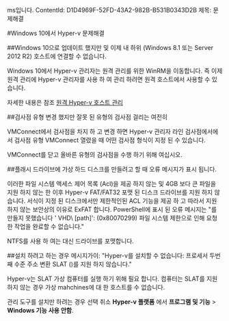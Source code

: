 ms입니다. ContentId: D1D4969F-52FD-43A2-982B-B531B0343D2B 
제목: 문제해결

#Windows 10에서 Hyper-v 문제해결

##Windows 10으로 업데이트 했지만 및 이제 내 하위 (Windows 8.1 또는 Server 2012 R2) 호스트에 연결할 수 없습니다.

Windows 10에서 Hyper-v 관리자는 원격 관리를 위한 WinRM을 이동합니다.
즉 이제 원격 관리에 Hyper-v 관리자를 사용 하 여 관리 하려면 원격 호스트에서 사용할 수 있습니다.

자세한 내용은 참조 [원격 Hyper-v 호스트 관리](remote_host_management.md)

##검사점 유형 변경 했지만 잘못 된 유형의 검사점 걸리는 여전히

VMConnect에서 검사점을 차지 하 고 변경 하면 Hyper-v 관리자 라인 검사점에서에서 검사점 유형 VMConnect 열렸을 때 어떤 검사점 형식이 지정 된 수 있습니다.

VMConnect를 닫고 올바른 유형의 검사점을 수행 하기 위해 여십시오.

##플래시 드라이브에 가상 하드 디스크를 만들려고 할 때 오류 메시지가 표시 됩니다.

이러한 파일 시스템 액세스 제어 목록 (Acl)을 제공 하지 않는 및 4GB 보다 큰 파일을 지원 하지 않는 한 이후 Hyper-v FAT/FAT32 포맷 된 디스크 드라이브를 지원 하지 않습니다.
서식이 지정 된 디스크에서만 제한적인된 ACL 기능을 제공 하 고 따라서 지원 하지 않는 보안상의 이유로 ExFAT 합니다.
PowerShell에 표시 된 오류 메시지는 "를 만들지 못했습니다 ' VHD\ \[path]': (0x80070299) 파일 시스템 제한으로 인해 요청한 작업을 완료할 수 없습니다."

NTFS를 사용 하 여는 대신 드라이브를 포맷합니다.

##설치 하려고 하는 경우 메시지가이: "Hyper-v를 설치할 수 없습니다: 프로세서 두번째 수준 주소 변환 SLAT ()를 지원 하지 않습니다."

Hyper-v는 SLAT 가상 컴퓨터를 실행 하기 위해 필요 합니다.
컴퓨터는 SLAT를 지원 하지 않는 경우 가상 mahchines에 대 한 호스트를 수 없습니다.

관리 도구를 설치만 하려는 경우 선택 취소 **Hyper-v 플랫폼** 에서 **프로그램 및 기능** > **Windows 기능 사용 안함**.




